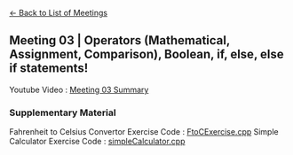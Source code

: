 [<- Back to List of Meetings](./../..)

## Meeting 03 | Operators (Mathematical, Assignment, Comparison), Boolean, if, else, else if statements!

Youtube Video : [Meeting 03 Summary](https://youtu.be/0PiDltuLD0I)

### Supplementary Material

Fahrenheit to Celsius Convertor Exercise Code : [FtoCExercise.cpp](./FtoCExercise.cpp)
Simple Calculator Exercise Code : [simpleCalculator.cpp](./simpleCalculator.cpp)
